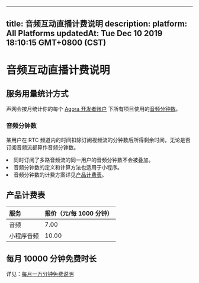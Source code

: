 
---
title: 音频互动直播计费说明
description: 
platform: All Platforms
updatedAt: Tue Dec 10 2019 18:10:15 GMT+0800 (CST)
---
# 音频互动直播计费说明
## 服务用量统计方式


声网会按月统计你的每个 [Agora 开发者账户](https://console.agora.io/) 下所有项目使用的[音频分钟数](#amin)。






### <a name="amin"></a>音频分钟数 

某用户在 RTC 频道内的时间扣除订阅视频流的分钟数后所得剩余时间，无论是否订阅音频流都算作音频分钟数。


<div class="alert note"><li>同时订阅了多路音频流的同一用户的音频分钟数不会被叠加。</li><li>音频分钟数的定义和计算方法也适用于小程序。</li><li>音频分钟数的计费方案详见<a href="#billing">产品计费表</a>。</li></div>





## 产品计费表



| 服务<a name="billing"></a>       | 报价（元/每 1000 分钟） |
| :--------- | :---------------------- |
| 音频       | 7.00                    |
| 小程序音频 | 10.00                   |










## 每月 10000 分钟免费时长

详见：[每月一万分钟免费说明](https://docs.agora.io/cn/faq/billing_free)
